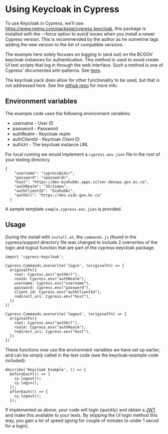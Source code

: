 # Using Keycloak in Cypress
To use Keycloak in Cypress, we'll use: https://www.npmjs.com/package/cypress-keycloak, this package is installed with the --force option to avoid issues when you install a newer Cypress version. This is recommended by the author as he sometime lags adding the new version to the list of compatible versions.

The example here solely focuses on logging in (and out) on the BCGOV keycloak instances for authentication.
This method is used to avoid create UI test scripts that log in through the web interface. Such a method is one of Cypress' documented anti-patterns. See [here](https://docs.cypress.io/guides/references/best-practices#Organizing-Tests-Logging-In-Controlling-State).

The keycloak pack does allow for other functionality to be used, but that is not addressed here. See the [github repo](https://github.com/babangsund/cypress-keycloak) for more info.

## Environment variables
The example code uses the following environment variables:
* username - User ID
* password - Password
* authRealm - Keycloak realm
* authClientId - Keycloak Client ID
* authUrl - The keycloak instance URL

For local running we would implement a `cypress.env.json` file in the root of your testing directory.
```
{
    "username": "cypress@idir",
    "password": "<password>",
    "host": "https://dev-biohubbc.apps.silver.devops.gov.bc.ca",
    "authRealm": "35r1iman",
    "authClientId": "biohubbc",
    "authUrl": "https://dev.oidc.gov.bc.ca"
  }
 ```
A sample template `sample.cypress.env.json` is provided.

## Usage
During the install with `install.sh`, the `commands.js` (found in the cypress/support directory file was changed to include 2 overwrites of the login and logout function that are part of the cypress-keycloak package.

```
import 'cypress-keycloak';

Cypress.Commands.overwrite('login', (originalFn) => {
  originalFn({
    root: Cypress.env("authUrl"),
    realm: Cypress.env("authRealm"),
    username: Cypress.env("username"),
    password: Cypress.env("password"),
    client_id: Cypress.env("authClientId"),
    redirect_uri: Cypress.env("host"),
  })
})

Cypress.Commands.overwrite('logout', (originalFn) => {
  originalFn({
    root: Cypress.env("authUrl"),
    realm: Cypress.env("authRealm"),
    redirect_uri: Cypress.env("host"),
  })
})
```

These functions now use the environment variables we have set up earlier, and can be simply called in the test code (see the keycloak-example code included):
```
describe('Keycloak Example', () => {
  beforeEach(() => {
    cy.logout();
    cy.login();
  });
  afterEach(() => {
    cy.logout();
  });
 ```
If implemented as above, your code will login (quickly) and obtain a [JWT](https://jwt.io/introduction) and make this available to your tests.
By skipping the UI login method this way, you gain a lot of speed (going for couple of minutes to under 1 secod for a login).